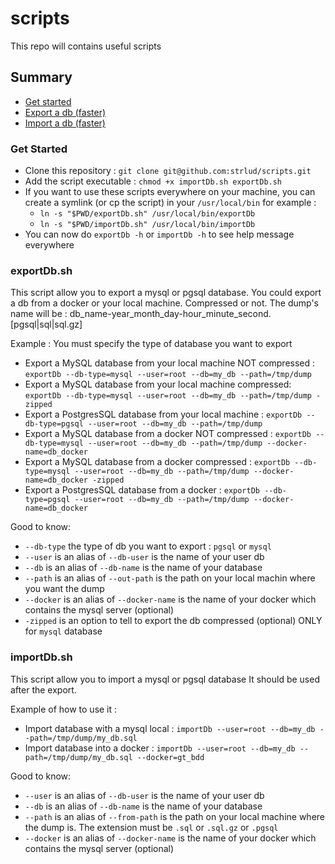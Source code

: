 # scripts

This repo will contains useful scripts

## Summary

* [Get started](#get-started)
* [Export a db (faster)](#exportdbsh)
* [Import a db (faster)](#importdbsh)

### Get Started
* Clone this repository : ```git clone git@github.com:strlud/scripts.git```
* Add the script executable : ``chmod +x importDb.sh exportDb.sh``
* If you want to use these scripts everywhere on your machine, you can create a symlink (or cp the script) in your ``/usr/local/bin`` for example :
  * ``ln -s "$PWD/exportDb.sh" /usr/local/bin/exportDb``
  * ``ln -s "$PWD/importDb.sh" /usr/local/bin/importDb``
* You can now do ``exportDb -h`` or ``importDb -h`` to see help message everywhere

### exportDb.sh

This script allow you to export a mysql or pgsql database.
You could export a db from a docker or your local machine. Compressed or not.
The dump's name will be : db_name-year_month_day-hour_minute_second.[pgsql|sql|sql.gz]

Example : 
You must specify the type of database you want to export

* Export a MySQL database from your local machine NOT compressed : ```exportDb --db-type=mysql --user=root --db=my_db --path=/tmp/dump```
* Export a MySQL database from your local machine compressed: ```exportDb --db-type=mysql --user=root --db=my_db --path=/tmp/dump -zipped```
* Export a PostgresSQL database from your local machine : ```exportDb --db-type=pgsql --user=root --db=my_db --path=/tmp/dump```
* Export a MySQL database from a docker NOT compressed : ```exportDb --db-type=mysql --user=root --db=my_db --path=/tmp/dump --docker-name=db_docker```
* Export a MySQL database from a docker compressed : ```exportDb --db-type=mysql --user=root --db=my_db --path=/tmp/dump --docker-name=db_docker -zipped```
* Export a PostgresSQL database from a docker : ```exportDb --db-type=pgsql --user=root --db=my_db --path=/tmp/dump --docker-name=db_docker```

Good to know: 
* ```--db-type``` the type of db you want to export : ``pgsql`` or ``mysql``
* ```--user``` is an alias of ```--db-user``` is the name of your user db
* ```--db``` is an alias of ```--db-name``` is the name of your database
* ```--path``` is an alias of ```--out-path``` is the path on your local machin where you want the dump
* ```--docker``` is an alias of ```--docker-name``` is the name of your docker which contains the mysql server (optional)
* ```-zipped``` is an option to tell to export the db compressed (optional) ONLY for ``mysql`` database
  
### importDb.sh

This script allow you to import a mysql or pgsql database
It should be used after the export. 

Example of how to use it : 

* Import database with a mysql local : ```importDb --user=root --db=my_db --path=/tmp/dump/my_db.sql```
* Import database into a docker : ```importDb --user=root --db=my_db --path=/tmp/dump/my_db.sql --docker=gt_bdd```

Good to know:
* ```--user``` is an alias of ```--db-user``` is the name of your user db
* ```--db``` is an alias of ```--db-name``` is the name of your database
* ```--path``` is an alias of ```--from-path``` is the path on your local machine where the dump is. 
  The extension must be ```.sql``` or ```.sql.gz``` or ``.pgsql``
* ```--docker``` is an alias of ```--docker-name``` is the name of your docker which contains the mysql server (optional)
